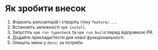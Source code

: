 # Як зробити внесок

1. Форкніть репозиторій і створіть гілку `feature/...`.
2. Встановіть залежності `npm install`.
3. Запустіть `npm run typecheck` та `npm run build` перед відправкою PR.
4. Додайте приклади/тести для нової функціональності.
5. Опишіть зміни у `docs/` за потреби.
